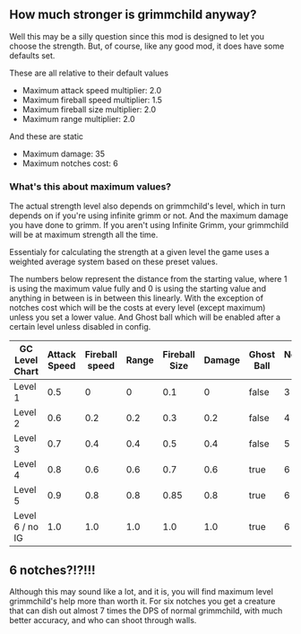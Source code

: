 ## How much stronger is grimmchild anyway?

Well this may be a silly question since this mod is designed to let you choose the strength. But, of course, like any good mod, it does have
some defaults set.

These are all relative to their default values
* Maximum attack speed multiplier: 2.0
* Maximum fireball speed multiplier: 1.5
* Maximum fireball size multiplier: 2.0
* Maximum range multiplier: 2.0

And these are static
* Maximum damage: 35
* Maximum notches cost: 6


### What's this about maximum values?

The actual strength level also depends on grimmchild's level, which in turn depends on if you're using infinite grimm or not. And the maximum damage you have done to grimm. If you aren't using Infinite Grimm, your grimmchild will be at maximum strength all the time.

Essentialy for calculating the strength at a given level the game uses a weighted average system based on these preset values.

The numbers below represent the distance from the starting value, where 1 is using the maximum value fully and 0 is using the starting value and anything in between is in between this linearly. With the exception of notches cost which will be the costs at every level (except maximum) unless you set a lower value. And Ghost ball which will be enabled after a certain level unless disabled in config.

| GC Level Chart  | Attack Speed | Fireball speed | Range | Fireball Size | Damage | Ghost Ball | Notches Used |
|-----------------|--------------|----------------|-------|---------------|--------|------------|--------------|
| Level 1         | 0.5          | 0              | 0     | 0.1           | 0      | false      | 3            |
| Level 2         | 0.6          | 0.2            | 0.2   | 0.3           | 0.2    | false      | 4            |
| Level 3         | 0.7          | 0.4            | 0.4   | 0.5           | 0.4    | false      | 5            |
| Level 4         | 0.8          | 0.6            | 0.6   | 0.7           | 0.6    | true       | 6            |
| Level 5         | 0.9          | 0.8            | 0.8   | 0.85          | 0.8    | true       | 6            |
| Level 6 / no IG | 1.0          | 1.0            | 1.0   | 1.0           | 1.0    | true       | 6            |

## 6 notches?!?!!!

Although this may sound like a lot, and it is, you will find maximum level grimmchild's help more than worth it. For six notches you get a creature that can dish out almost 7 times the DPS of normal grimmchild, with much better accuracy, and who can shoot through walls.
